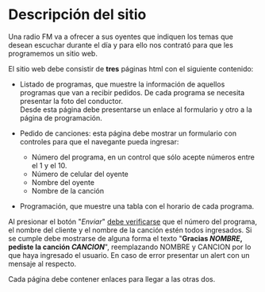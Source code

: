 # Descripción del sitio
Una radio FM va a ofrecer a sus oyentes que indiquen los temas que desean escuchar durante el día y para ello nos contrató para que les programemos un sitio web.

El sitio web debe consistir de **tres** páginas html con el siguiente contenido:

- Listado de programas, que muestre la información de aquellos programas que van a recibir pedidos. De cada programa se necesita presentar la foto del conductor.  
Desde esta página debe presentarse un enlace al formulario y otro a la página de programación.

- Pedido de canciones: esta página debe mostrar un formulario con controles para que el navegante pueda ingresar:

    - Número del programa, en un control que sólo acepte números entre el 1 y el 10.
    - Número de celular del oyente
    - Nombre del oyente
    - Nombre de la canción

- Programación, que muestre una tabla con el horario de cada programa.

Al presionar el botón "*Enviar*" <u>debe verificarse</u> que el número del programa, el nombre del cliente y el nombre de la canción estén todos ingresados. Si se cumple debe mostrarse de alguna forma el texto "**Gracias *NOMBRE*, pediste la canción *CANCION***", reemplazando NOMBRE y CANCION por lo que haya ingresado el usuario. En caso de error presentar un alert
con un mensaje al respecto.

Cada página debe contener enlaces para llegar a las otras dos.